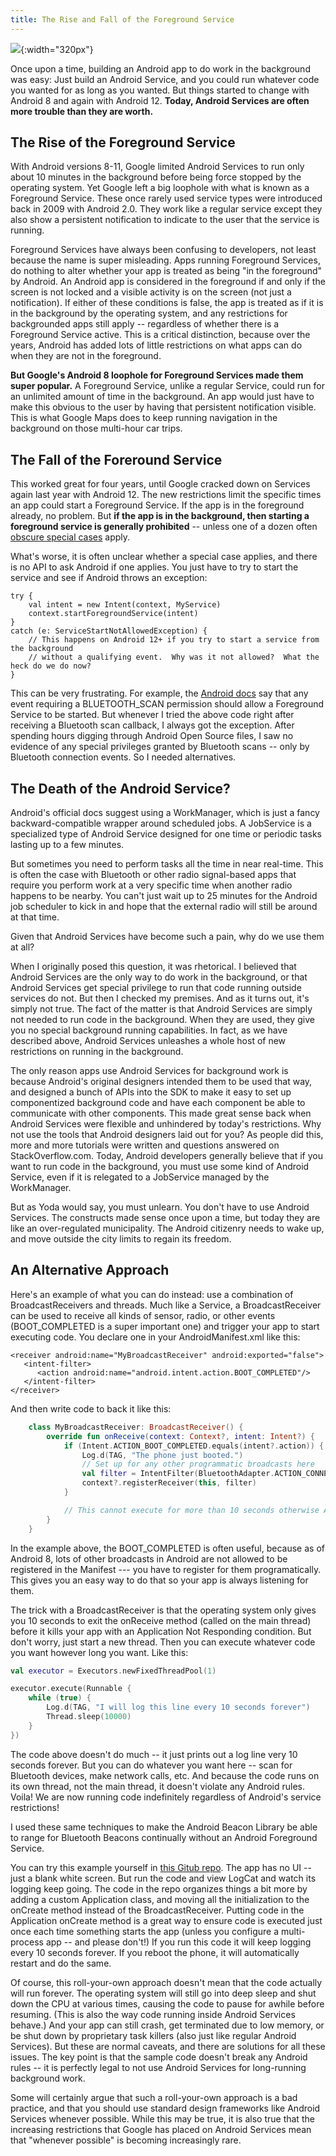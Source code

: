 ```yaml
---
title: The Rise and Fall of the Foreground Service
---
```


![](/images/services.png){:width="320px"}

Once upon a time, building an Android app to do work in the background was easy:  Just build an Android Service, and you could run whatever code you wanted for as long as you wanted.  But things started to change with Android 8 and again with Android 12.  **Today, Android Services are often more trouble than they are worth.** 

## The Rise of the Foreground Service

With Android versions 8-11, Google limited Android Services  to run only about 10 minutes in the background before being force stopped by the operating system.   Yet Google left a big loophole with what is known as a Foreground Service.  These once rarely used service types were introduced back in 2009 with Android 2.0.  They work like a regular service except they also show a persistent notification to indicate to the user that the service is running.  

Foreground Services have always been confusing to developers, not least because the name is super misleading.  Apps running Foreground Services, do nothing to alter whether your app is treated as being "in the foreground" by Android.  An Android app is considered in the foreground if and only if the screen is not locked and a visible activity is on the screen (not just a notification).  If either of these conditions is false, the app is treated as if it is in the background by the operating system, and any restrictions for backgrounded apps still apply -- regardless of whether  there is a Foreground Service active.  This is a critical distinction, because over the years, Android has added lots of little restrictions on what apps can do when they are not in the foreground.

**But Google's Android 8 loophole for Foreground Services made them super popular.**  A Foreground Service, unlike a regular Service, could run for an unlimited amount of time in the background.  An app would just have to make this obvious to the user by having that persistent notification visible.   This is what Google Maps does to keep running navigation in the background on those multi-hour car trips.

## The Fall of the Foreround Service

This worked great for four years, until Google cracked down on Services again last year with Android 12.  The new restrictions limit the specific times an app could start a Foreground Service.  If the app is in the foreground already, no problem.  But **if the app is in the background, then starting a foreground service is generally prohibited** -- unless one of a dozen often [obscure special cases](https://developer.android.com/guide/components/foreground-services#background-start-restriction-exemptions) apply.  

What's worse, it is often unclear whether a special case applies, and there is no API to ask Android if one applies. You just have to try to start the service and see if Android throws an exception:

```
try {
    val intent = new Intent(context, MyService)
    context.startForegroundService(intent)
}
catch (e: ServiceStartNotAllowedException) {
    // This happens on Android 12+ if you try to start a service from the background
    // without a qualifying event.  Why was it not allowed?  What the heck do we do now?
}
```

This can be very frustrating.  For example, the [Android docs](https://developer.android.com/guide/components/foreground-services#background-start-restriction-exemptions) say that any event requiring a BLUETOOTH_SCAN permission should allow a Foreground Service to be started. But whenever I tried the above code right after receiving a Bluetooth scan callback, I always got the exception.  After spending hours digging through Android Open Source files, I saw no evidence of any special privileges granted by Bluetooth scans -- only by Bluetooth connection events.  So I needed alternatives.


## The Death of the Android Service?

Android's official docs suggest using a WorkManager, which is just a fancy backward-compatible wrapper around scheduled jobs.  A JobService is a specialized type of Android Service designed for one time or periodic tasks lasting up to a few minutes.

But sometimes you need to perform tasks all the time in near real-time.  This is often the case with Bluetooth or other radio signal-based apps that require you perform work at a very specific time when another radio happens to be nearby.  You can't just wait up to 25 minutes for the Android job scheduler to kick in and hope that the external radio will still be around at that time.

Given that Android Services have become such a pain,  why do we use them at all?  

When I originally posed this question, it was rhetorical.   I believed that Android Services are the only way to do work in the background, or that Android Services get special privilege to run that code running outside services do not.  But then I checked my premises.  And as it turns out, it's simply not true.  The fact of the matter is that Android Services are simply not needed to run code in the background.  When they are used, they give you no special background running capabilities.  In fact, as we have described above, Android Services unleashes a whole host of new restrictions on running in the background.

The only reason apps use Android Services for background work is because Android's original designers intended them to be used that way, and designed a bunch of APIs into the SDK to make it easy to set up componentized background code and have each component be able to communicate with other components.  This made great sense back when Android Services were flexible and unhindered by today's restrictions.  Why not use the tools that Android designers laid out for you?  As people did this, more and more tutorials were written and questions answered on StackOverflow.com.  Today, Android developers generally believe that if you want to run code in the background, you must use some kind of Android Service, even if it is relegated to a JobService managed by the WorkManager.

But as Yoda would say, you must unlearn.  You don't have to use Android Services.   The constructs made sense once upon a time, but today they are like an over-regulated municipality.  The Android citizenry needs to wake up,  and move outside the city limits to regain its freedom.

## An Alternative Approach

Here's an example of what you can do instead:  use a combination of BroadcastReceivers and threads.  Much like a Service, a BroadcastReceiver can be used to receive all kinds of sensor, radio, or other events (BOOT_COMPLETED is a super important one) and  trigger your app to start executing code.  You declare one in your AndroidManifest.xml like this:

```
<receiver android:name="MyBroadcastReceiver" android:exported="false">
   <intent-filter>
      <action android:name="android.intent.action.BOOT_COMPLETED"/>
   </intent-filter>
</receiver>
```

And then write code to back it like this:

```kotlin
    class MyBroadcastReceiver: BroadcastReceiver() {
        override fun onReceive(context: Context?, intent: Intent?) {
            if (Intent.ACTION_BOOT_COMPLETED.equals(intent?.action)) {
                Log.d(TAG, "The phone just booted.")
                // Set up for any other programmatic broadcasts here
                val filter = IntentFilter(BluetoothAdapter.ACTION_CONNECTION_STATE_CHANGED)
                context?.registerReceiver(this, filter)
            }

            // This cannot execute for more than 10 seconds otherwise Android kills your app
        }
    }
```

In the example above, the BOOT_COMPLETED is often useful, because as of Android 8, lots of other broadcasts in Android are not allowed to be registered in the Manifest --- you have to register for them programatically.  This gives you an easy way to do that so your app is always listening for them.

The trick with a BroadcastReceiver is that the operating system only gives you 10 seconds to exit the onReceive method (called on the main thread) before it kills your app with an Application Not Responding condition.  But don't worry, just start a new thread.  Then you can execute whatever code you want however long you want.  Like this:

```kotlin
val executor = Executors.newFixedThreadPool(1)

executor.execute(Runnable {
    while (true) {
        Log.d(TAG, "I will log this line every 10 seconds forever")
        Thread.sleep(10000)
    }
})
```

The code above doesn't do much -- it just prints out a log line very 10 seconds forever.  But you can do whatever you want here -- scan for Bluetooth devices, make network calls, etc.  And because the code runs on its own thread, not the main thread, it doesn't violate any Android rules.  Voila!  We are now running code indefinitely regardless of Android's service restrictions!

I used these same techniques to make the Android Beacon Library be able to range for Bluetooth Beacons continually without an Android Foreground Service.  

You can try this example yourself in [this Gitub repo](https://github.com/davidgyoung/Serviceless).  The app has no UI -- just a blank white screen.  But run the code and view LogCat and watch its logging keep going.  The code in the repo organizes things a bit more by adding a custom Application class, and moving all the initialization to the onCreate method instead of the BroadcastReceiver.  Putting code in the Application onCreate method is a great way to ensure code is executed just once each time something starts the app (unless you configure a multi-process app -- and please don't!)  If you run this code it will keep logging every 10 seconds forever.  If you reboot the phone, it will automatically restart and do the same.  

Of course, this roll-your-own approach doesn't mean that the code actually will run forever.  The operating system will still go into deep sleep and shut down the CPU at various times, causing the code to pause for awhile before resuming.  (This is also the way code running inside Android Services behave.) And your app can still crash, get terminated due to low memory, or be shut down by proprietary task killers (also just like regular Android Services).  But these are normal caveats, and there are solutions for all these issues.   The key point is that the sample code doesn't break any Android rules -- it is perfectly legal to not use Android Services for long-running background work.

Some will certainly argue that such a roll-your-own approach is a bad practice, and that you should use standard design frameworks like Android Services whenever possible.  While this may be true, it is also true that the increasing restrictions that Google has placed on Android Services  mean that "whenever possible" is becoming increasingly rare.
